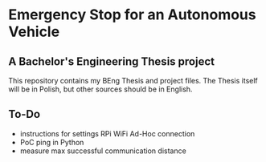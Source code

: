 # Emergency Stop for an Autonomous Vehicle
## A Bachelor's Engineering Thesis project

This repository contains my BEng Thesis and project files.
The Thesis itself will be in Polish, but other sources should be
in English.

## To-Do

* instructions for settings RPi WiFi Ad-Hoc connection
* PoC ping in Python
* measure max successful communication distance
